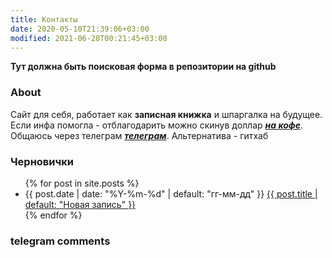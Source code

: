 ```yaml
---
title: Контакты
date: 2020-05-10T21:39:06+03:00
modified: 2021-06-28T00:21:45+03:00
---
```


**Тут должна быть поисковая форма в репозитории на github**

### About
Сайт для себя, работает как **записная книжка** и шпаргалка на будущее.  
Если инфа помогла - отблагодарить можно скинув доллар [***на кофе***](https://send.monobank.ua/jar/2Zk6tzkyGd).  
Общаюсь через телеграм [***телеграм***](https://t.me/feelcame). Альтернатива - гитхаб


### Черновички
<ul reversed="reversed">
{% for post in site.posts %}
  <li>
    {{ post.date | date: "%Y-%m-%d" | default: "гг-мм-дд" }} 
      <a href="{{ post.url | prepend: site.baseurl }}">
        {{ post.title | default: "Новая запись" }}
      </a>
  </li>
{% endfor %}
</ul>

### telegram comments
<script async src="https://telegram.org/js/telegram-widget.js?14" data-telegram-discussion="feelsoft/221" data-comments-limit="5"></script>
